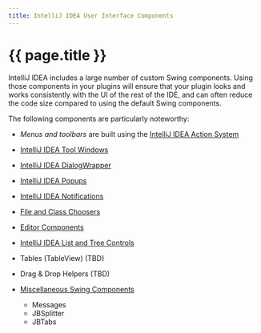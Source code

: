 ```yaml
---
title: IntelliJ IDEA User Interface Components
---
```


<!--
INITIAL_SOURCE https://confluence.jetbrains.com/display/IDEADEV/IntelliJ+IDEA+User+Interface+Components
-->

# {{ page.title }}

IntelliJ IDEA includes a large number of custom Swing components. Using those components in your plugins will ensure that your plugin looks and works consistently with the UI of the rest of the IDE, and can often reduce the code size compared to using the default Swing components.

The following components are particularly noteworthy:

*  *Menus and toolbars*  are built using the [IntelliJ IDEA Action System](action_system.html)
*  [IntelliJ IDEA Tool Windows](tool_windows.html)
*  [IntelliJ IDEA DialogWrapper](dialog_wrapper.html)
*  [IntelliJ IDEA Popups](popups.html)
*  [IntelliJ IDEA Notifications](notifications.html)
*  [File and Class Choosers](file_and_class_choosers.html)
*  [Editor Components](TODO)
*  [IntelliJ IDEA List and Tree Controls](TODO)
*  Tables (TableView) (TBD)
*  Drag & Drop Helpers (TBD)
*  [Miscellaneous Swing Components](TODO)

    *  Messages
    *  JBSplitter
    *  JBTabs

